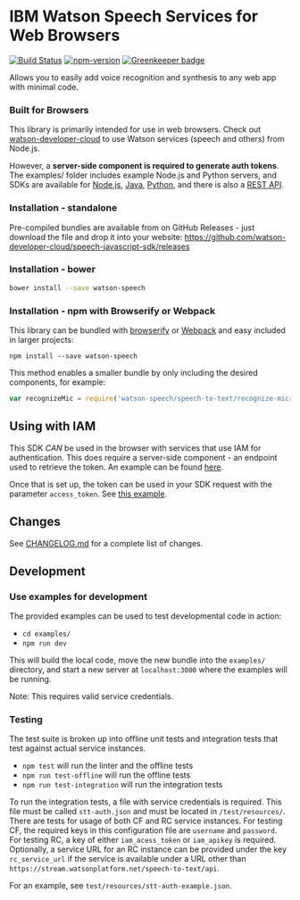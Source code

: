 IBM Watson Speech Services for Web Browsers
===========================================

[![Build Status](https://travis-ci.org/watson-developer-cloud/speech-javascript-sdk.svg?branch=master)](https://travis-ci.org/watson-developer-cloud/speech-javascript-sdk)
[![npm-version](https://img.shields.io/npm/v/watson-speech.svg)](https://www.npmjs.com/package/watson-speech) [![Greenkeeper badge](https://badges.greenkeeper.io/watson-developer-cloud/speech-javascript-sdk.svg)](https://greenkeeper.io/)

Allows you to easily add voice recognition and synthesis to any web app with minimal code.

### Built for Browsers
This library is primarily intended for use in web browsers. Check out [watson-developer-cloud](https://www.npmjs.com/package/watson-developer-cloud) to use Watson services (speech and others) from Node.js.

However, a **server-side component is required to generate auth tokens**. The examples/ folder includes example Node.js and Python servers, and SDKs are available for [Node.js](https://github.com/watson-developer-cloud/node-sdk#authorization), [Java](https://github.com/watson-developer-cloud/java-sdk), [Python](https://github.com/watson-developer-cloud/python-sdk/blob/master/examples/authorization_v1.py), and there is also a [REST API](https://www.ibm.com/watson/developercloud/doc/common/getting-started-tokens.html).


### Installation - standalone

Pre-compiled bundles are available from on GitHub Releases - just download the file and drop it into your website: https://github.com/watson-developer-cloud/speech-javascript-sdk/releases

### Installation - bower

```sh
bower install --save watson-speech
```

### Installation - npm with Browserify or Webpack

This library can be bundled with [browserify](http://browserify.org/) or [Webpack](http://webpack.github.io/)
and easy included in larger projects:

    npm install --save watson-speech

This method enables a smaller bundle by only including the desired components, for example:

```js
var recognizeMic = require('watson-speech/speech-to-text/recognize-microphone');
```

## Using with IAM

This SDK _CAN_ be used in the browser with services that use IAM for authentication. This does require a server-side component - an endpoint used to retrieve the token. An example can be found [here](https://github.com/watson-developer-cloud/speech-javascript-sdk/blob/master/examples/server.js#L92).

Once that is set up, the token can be used in your SDK request with the parameter `access_token`. See [this example](https://github.com/watson-developer-cloud/speech-javascript-sdk/blob/master/examples/static/microphone-streaming.html#L36).

## Changes

See [CHANGELOG.md](CHANGELOG.md) for a complete list of changes.

## Development

### Use examples for development
The provided examples can be used to test developmental code in action:
* `cd examples/`
* `npm run dev`

This will build the local code, move the new bundle into the `examples/` directory, and start a new server at `localhost:3000` where the examples will be running.

Note: This requires valid service credentials.

### Testing
The test suite is broken up into offline unit tests and integration tests that test against actual service instances.
* `npm test` will run the linter and the offline tests
* `npm run test-offline` will run the offline tests
* `npm run test-integration` will run the integration tests

To run the integration tests, a file with service credentials is required. This file must be called `stt-auth.json` and must be located in `/test/resources/`. There are tests for usage of both CF and RC service instances. For testing CF, the required keys in this configuration file are `username` and `password`. For testing RC, a key of either `iam_acess_token` or `iam_apikey` is required. Optionally, a service URL for an RC instance can be provided under the key `rc_service_url` if the service is available under a URL other than `https://stream.watsonplatform.net/speech-to-text/api`.

For an example, see `test/resources/stt-auth-example.json`.
